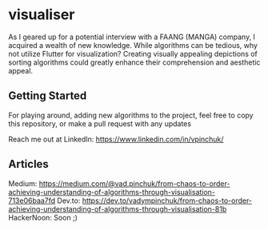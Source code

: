 # visualiser

As I geared up for a potential interview with a FAANG (MANGA) company, I acquired a wealth of new knowledge. 
While algorithms can be tedious, why not utilize Flutter for visualization? 
Creating visually appealing depictions of sorting algorithms could greatly enhance their comprehension and aesthetic appeal.

## Getting Started

For playing around, adding new algorithms to the project, feel free to copy this repository, or make a pull request with any updates

Reach me out at LinkedIn: https://www.linkedin.com/in/vpinchuk/

## Articles
Medium: https://medium.com/@vad.pinchuk/from-chaos-to-order-achieving-understanding-of-algorithms-through-visualisation-713e06baa7fd
Dev.to: https://dev.to/vadympinchuk/from-chaos-to-order-achieving-understanding-of-algorithms-through-visualisation-81b
HackerNoon: Soon ;)